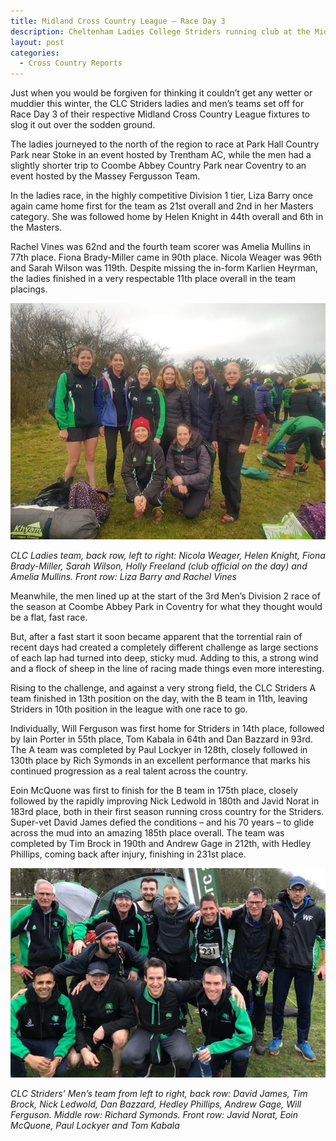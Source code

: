 ```yaml
---
title: Midland Cross Country League – Race Day 3
description: Cheltenham Ladies College Striders running club at the Midland Cross Country League – Race Day 3
layout: post
categories:
  - Cross Country Reports
---
```


Just when you would be forgiven for thinking it couldn’t get any wetter or muddier this winter, the CLC Striders ladies and men’s teams set off for Race Day 3 of their respective Midland Cross Country League fixtures to slog it out over the sodden ground.

The ladies journeyed to the north of the region to race at Park Hall Country Park near Stoke in an event hosted by Trentham AC, while the men had a slightly shorter trip to Coombe Abbey Country Park near Coventry to an event hosted by the Massey Fergusson Team.

In the ladies race, in the highly competitive Division 1 tier, Liza Barry once again came home first for the team as 21st overall and 2nd in her Masters category. She was followed home by Helen Knight in 44th overall and 6th in the Masters. 

Rachel Vines was 62nd and the fourth team scorer was Amelia Mullins in 77th place. Fiona Brady-Miller came in 90th place. Nicola Weager was 96th and Sarah Wilson was 119th. Despite missing the in-form Karlien Heyrman, the ladies finished in a very respectable 11th place overall in the team placings.

<img src="Images/2020/01/Ladies-Stoke-Race-3-Midland-11-1-20-768x576.jpg" alt="Striders women at race 3 of midland league 2020"/>

_CLC Ladies team, back row, left to right: Nicola Weager, Helen Knight, Fiona Brady-Miller, Sarah Wilson, Holly Freeland (club official on the day) and Amelia Mullins. Front row: Liza Barry and Rachel Vines_

Meanwhile, the men lined up at the start of the 3rd Men’s Division 2 race of the season at Coombe Abbey Park in Coventry for what they thought would be a flat, fast race.

But, after a fast start it soon became apparent that the torrential rain of recent days had created a completely different challenge as large sections of each lap had turned into deep, sticky mud. Adding to this, a strong wind and a flock of sheep in the line of racing made things even more interesting.

Rising to the challenge, and against a very strong field, the CLC Striders A team finished in 13th position on the day, with the B team in 11th, leaving Striders in 10th position in the league with one race to go.

Individually, Will Ferguson was first home for Striders in 14th place, followed by Iain Porter in 55th place, Tom Kabala in 64th and Dan Bazzard in 93rd. The A team was completed by Paul Lockyer in 128th, closely followed in 130th place by Rich Symonds in an excellent performance that marks his continued progression as a real talent across the country.

Eoin McQuone was first to finish for the B team in 175th place, closely followed by the rapidly improving Nick Ledwold in 180th and Javid Norat in 183rd place, both in their first season running cross country for the Striders. Super-vet David James defied the conditions – and his 70 years – to glide across the mud into an amazing 185th place overall. The team was completed by Tim Brock in 190th and Andrew Gage in 212th, with Hedley Phillips, coming back after injury, finishing in 231st place.

<img src="Images/2020/01/Men-Race-Day3-Midland-League-11.1.20-768x510.jpg" alt="Striders men at race 3 of midland league 2020"/>

_CLC Striders’ Men’s team from left to right, back row: David James, Tim Brock, Nick Ledwold, Dan Bazzard, Hedley Phillips, Andrew Gage, Will Ferguson. Middle row: Richard Symonds. Front row: Javid Norat, Eoin McQuone, Paul Lockyer and Tom Kabala_
